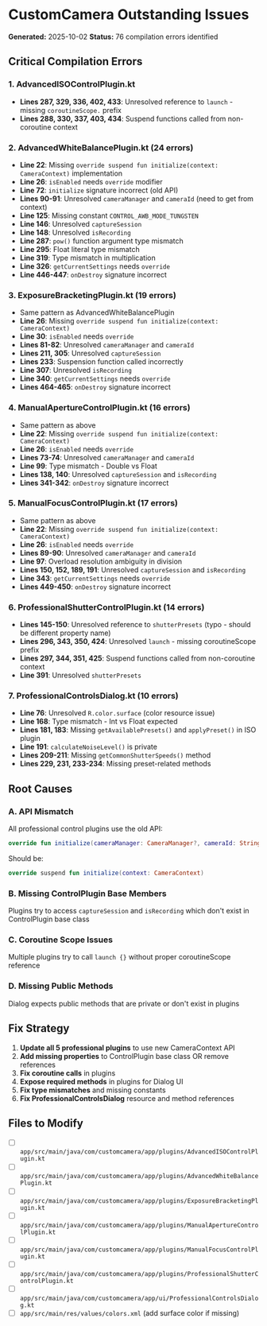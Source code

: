 # CustomCamera Outstanding Issues

**Generated:** 2025-10-02
**Status:** 76 compilation errors identified

## Critical Compilation Errors

### 1. AdvancedISOControlPlugin.kt
- **Lines 287, 329, 336, 402, 433**: Unresolved reference to `launch` - missing `coroutineScope.` prefix
- **Lines 288, 330, 337, 403, 434**: Suspend functions called from non-coroutine context

### 2. AdvancedWhiteBalancePlugin.kt (24 errors)
- **Line 22**: Missing `override suspend fun initialize(context: CameraContext)` implementation
- **Line 26**: `isEnabled` needs `override` modifier
- **Line 72**: `initialize` signature incorrect (old API)
- **Lines 90-91**: Unresolved `cameraManager` and `cameraId` (need to get from context)
- **Line 125**: Missing constant `CONTROL_AWB_MODE_TUNGSTEN`
- **Line 146**: Unresolved `captureSession`
- **Line 148**: Unresolved `isRecording`
- **Line 287**: `pow()` function argument type mismatch
- **Line 295**: Float literal type mismatch
- **Line 319**: Type mismatch in multiplication
- **Line 326**: `getCurrentSettings` needs `override`
- **Line 446-447**: `onDestroy` signature incorrect

### 3. ExposureBracketingPlugin.kt (19 errors)
- Same pattern as AdvancedWhiteBalancePlugin
- **Line 26**: Missing `override suspend fun initialize(context: CameraContext)`
- **Line 30**: `isEnabled` needs `override`
- **Lines 81-82**: Unresolved `cameraManager` and `cameraId`
- **Lines 211, 305**: Unresolved `captureSession`
- **Lines 233**: Suspension function called incorrectly
- **Line 307**: Unresolved `isRecording`
- **Line 340**: `getCurrentSettings` needs `override`
- **Lines 464-465**: `onDestroy` signature incorrect

### 4. ManualApertureControlPlugin.kt (16 errors)
- Same pattern as above
- **Line 22**: Missing `override suspend fun initialize(context: CameraContext)`
- **Line 26**: `isEnabled` needs `override`
- **Lines 73-74**: Unresolved `cameraManager` and `cameraId`
- **Line 99**: Type mismatch - Double vs Float
- **Lines 138, 140**: Unresolved `captureSession` and `isRecording`
- **Lines 341-342**: `onDestroy` signature incorrect

### 5. ManualFocusControlPlugin.kt (17 errors)
- Same pattern as above
- **Line 22**: Missing `override suspend fun initialize(context: CameraContext)`
- **Line 26**: `isEnabled` needs `override`
- **Lines 89-90**: Unresolved `cameraManager` and `cameraId`
- **Line 97**: Overload resolution ambiguity in division
- **Lines 150, 152, 189, 191**: Unresolved `captureSession` and `isRecording`
- **Line 343**: `getCurrentSettings` needs `override`
- **Lines 449-450**: `onDestroy` signature incorrect

### 6. ProfessionalShutterControlPlugin.kt (14 errors)
- **Lines 145-150**: Unresolved reference to `shutterPresets` (typo - should be different property name)
- **Lines 296, 343, 350, 424**: Unresolved `launch` - missing coroutineScope prefix
- **Lines 297, 344, 351, 425**: Suspend functions called from non-coroutine context
- **Line 391**: Unresolved `shutterPresets`

### 7. ProfessionalControlsDialog.kt (10 errors)
- **Line 76**: Unresolved `R.color.surface` (color resource issue)
- **Line 168**: Type mismatch - Int vs Float expected
- **Lines 181, 183**: Missing `getAvailablePresets()` and `applyPreset()` in ISO plugin
- **Line 191**: `calculateNoiseLevel()` is private
- **Lines 209-211**: Missing `getCommonShutterSpeeds()` method
- **Lines 229, 231, 233-234**: Missing preset-related methods

## Root Causes

### A. API Mismatch
All professional control plugins use the old API:
```kotlin
override fun initialize(cameraManager: CameraManager?, cameraId: String?)
```

Should be:
```kotlin
override suspend fun initialize(context: CameraContext)
```

### B. Missing ControlPlugin Base Members
Plugins try to access `captureSession` and `isRecording` which don't exist in ControlPlugin base class

### C. Coroutine Scope Issues
Multiple plugins try to call `launch {}` without proper coroutineScope reference

### D. Missing Public Methods
Dialog expects public methods that are private or don't exist in plugins

## Fix Strategy

1. **Update all 5 professional plugins** to use new CameraContext API
2. **Add missing properties** to ControlPlugin base class OR remove references
3. **Fix coroutine calls** in plugins
4. **Expose required methods** in plugins for Dialog UI
5. **Fix type mismatches** and missing constants
6. **Fix ProfessionalControlsDialog** resource and method references

## Files to Modify

- [ ] `app/src/main/java/com/customcamera/app/plugins/AdvancedISOControlPlugin.kt`
- [ ] `app/src/main/java/com/customcamera/app/plugins/AdvancedWhiteBalancePlugin.kt`
- [ ] `app/src/main/java/com/customcamera/app/plugins/ExposureBracketingPlugin.kt`
- [ ] `app/src/main/java/com/customcamera/app/plugins/ManualApertureControlPlugin.kt`
- [ ] `app/src/main/java/com/customcamera/app/plugins/ManualFocusControlPlugin.kt`
- [ ] `app/src/main/java/com/customcamera/app/plugins/ProfessionalShutterControlPlugin.kt`
- [ ] `app/src/main/java/com/customcamera/app/ui/ProfessionalControlsDialog.kt`
- [ ] `app/src/main/res/values/colors.xml` (add surface color if missing)

